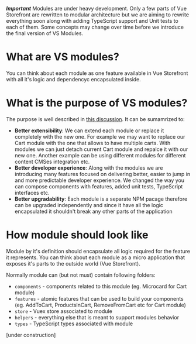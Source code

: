 ***Important*** Modules are under heavy development. Only a few parts of Vue Storefront are rewritten to modular architecture but we are aiming to rewrite everything soon along with adding TypeScript support and Unit tests to each of them. Some concepts may change over time before we introduce the final version of VS Modules.

# What are VS modules?

You can think about each module as one feature available in Vue Storefront with all it's logic and dependencyc encapsulated inside.

# What is the purpose of VS modules?

The purpose is well described in [this discussion](https://github.com/DivanteLtd/vue-storefront/issues/1213). It can be sumamrized to:
- **Better extensibility**: We can extend each module or replace it completely with the new one. For example we may want to replace our Cart module with the one that allows to have multiple carts. With modules we can just detach current Cart module and repalce it with our new one. Another example can be using different modules for different content CMSes integration etc. 
- **Better developer experience**: Along with the modules we are introducing many features focused on delivering better, easier to jump in and more predictable developer experience. We changed the way you can compose components with features, added unit tests, TypeScript interfaces etc.
- **Better upgradability**: Each module is a separate NPM pacage therefore can be upgraded independently and since it have all the logic encapsulated it shouldn't break any other parts of the application

# How module should look like

Module by it's definition should encapsulate all logic required for the feature it represents. You can think about each module as a micro application that exposes it's parts to the outside world (Vue Storefront).

Normally module can (but not must) contain following folders:

- `components` - components related to this module (eg. Microcard for Cart module)
- `features` - atomic features that can be used to build your components (eg. AddToCart, ProductsInCart, RemoveFromCart etc for Cart module)
- `store` - Vuex store associated to module
- `helpers` - everything else that is meant to support modules behavior
- `types` - TypeScript types associated with module

[under construction]
